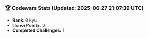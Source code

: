 ### 🏆 Codewars Stats (Updated: 2025-06-27 21:07:39 UTC)

- **Rank:** 8 kyu
- **Honor Points:** 3
- **Completed Challenges:** 1
